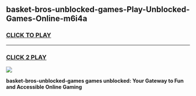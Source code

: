 
## basket-bros-unblocked-games-Play-Unblocked-Games-Online-m6i4a
<h3>
<a href="https://premium76.site?title=basket-bros-unblocked-games&ref=24A">CLICK TO PLAY</a></h3>
<hr>

<h3>
<a href="https://premium76.site?title=basket-bros-unblocked-games&ref=24A">CLICK 2 PLAY</a>
  
</h3>

<a href="https://premium76.site?title=basket-bros-unblocked-games&ref=24A"><img src="https://clearcache.store/games.png"></a>


**basket-bros-unblocked-games games unblocked: Your Gateway to Fun and Accessible Online Gaming**
